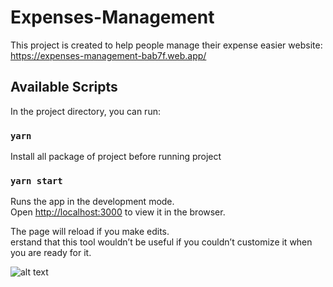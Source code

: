 # Expenses-Management

This project is created to help people manage their expense easier
website: https://expenses-management-bab7f.web.app/

## Available Scripts

In the project directory, you can run:

### `yarn`

Install all package of project before running project

### `yarn start`

Runs the app in the development mode.\
Open [http://localhost:3000](http://localhost:3000) to view it in the browser.

The page will reload if you make edits.\
erstand that this tool wouldn’t be useful if you couldn’t customize it when you are ready for it.

![alt text](https://images.unsplash.com/photo-1508921912186-1d1a45ebb3c1?ixid=MnwxMjA3fDB8MHxzZWFyY2h8MXx8cGhvdG98ZW58MHx8MHx8&ixlib=rb-1.2.1&w=1000&q=80)
